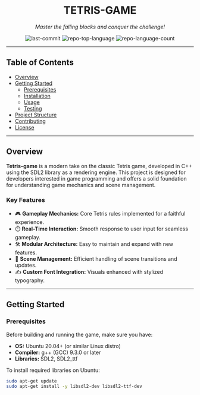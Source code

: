 <div id="top"></div>

<!-- HEADER STYLE: CLASSIC -->
<div align="center">

# TETRIS-GAME

<em>Master the falling blocks and conquer the challenge!</em>

<!-- BADGES -->
<img src="https://img.shields.io/github/last-commit/NicolasSerranoGarcia/Tetris-game?style=flat&logo=git&logoColor=white&color=0080ff" alt="last-commit">
<img src="https://img.shields.io/github/languages/top/NicolasSerranoGarcia/Tetris-game?style=flat&color=0080ff" alt="repo-top-language">
<img src="https://img.shields.io/github/languages/count/NicolasSerranoGarcia/Tetris-game?style=flat&color=0080ff" alt="repo-language-count">

</div>

---

## Table of Contents

- [Overview](#overview)
- [Getting Started](#getting-started)
  - [Prerequisites](#prerequisites)
  - [Installation](#installation)
  - [Usage](#usage)
  - [Testing](#testing)
- [Project Structure](#project-structure)
- [Contributing](#contributing)
- [License](#license)

---

## Overview

**Tetris-game** is a modern take on the classic Tetris game, developed in C++ using the SDL2 library as a rendering engine. This project is designed for developers interested in game programming and offers a solid foundation for understanding game mechanics and scene management.

### Key Features

- 🎮 **Gameplay Mechanics:** Core Tetris rules implemented for a faithful experience.
- ⏱️ **Real-Time Interaction:** Smooth response to user input for seamless gameplay.
- 🛠️ **Modular Architecture:** Easy to maintain and expand with new features.
- 🌌 **Scene Management:** Efficient handling of scene transitions and updates.
- ✍️ **Custom Font Integration:** Visuals enhanced with stylized typography.

---

## Getting Started

### Prerequisites

Before building and running the game, make sure you have:

- **OS:** Ubuntu 20.04+ (or similar Linux distro)
- **Compiler:** g++ (GCC) 9.3.0 or later
- **Libraries:** SDL2, SDL2_ttf

To install required libraries on Ubuntu:

```bash
sudo apt-get update
sudo apt-get install -y libsdl2-dev libsdl2-ttf-dev
```

